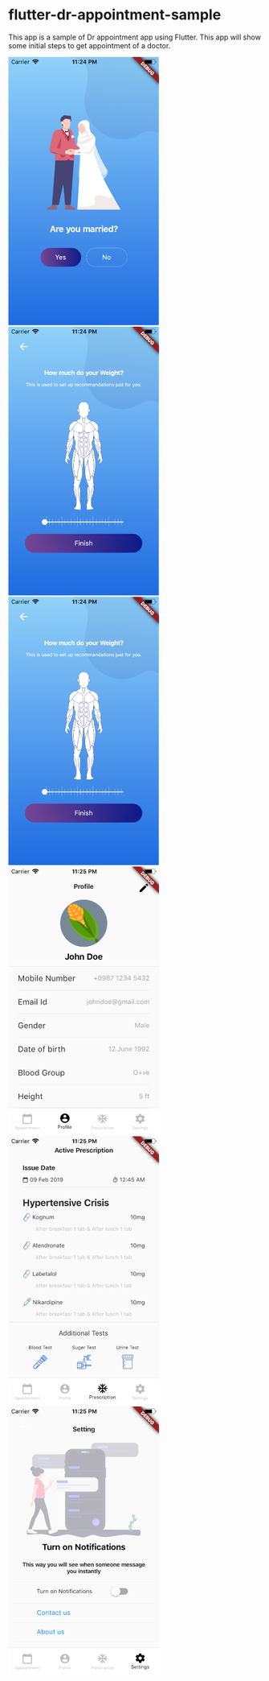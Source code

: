 # flutter-dr-appointment-sample
This app is a sample of Dr appointment app using Flutter. This app will show some initial steps to get appointment of a doctor.


<img src="/ss/1.png" width="300">   <img src="/ss/3.png" width="300">   <img src="/ss/3.png" width="300">
<img src="/ss/5.png" width="300">   <img src="/ss/6.png" width="300">   <img src="/ss/7.png" width="300">
